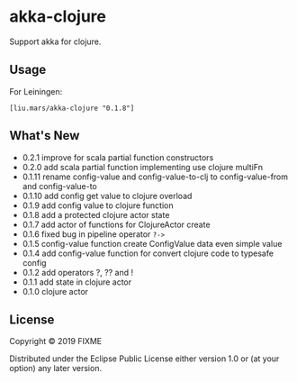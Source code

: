 # akka-clojure

Support akka for clojure. 

## Usage

For Leiningen:
```
[liu.mars/akka-clojure "0.1.8"]
```

## What's New

 - 0.2.1 improve for scala partial function constructors
 - 0.2.0 add scala partial function implementing use clojure multiFn 
 - 0.1.11 rename config-value and config-value-to-clj to config-value-from and config-value-to
 - 0.1.10 add config get value to clojure overload
 - 0.1.9 add config value to clojure function 
 - 0.1.8 add a protected clojure actor state 
 - 0.1.7 add actor of functions for ClojureActor create
 - 0.1.6 fixed bug in pipeline operator `?->`
 - 0.1.5 config-value function create ConfigValue data even simple value
 - 0.1.4 add config-value function for convert clojure code to typesafe config
 - 0.1.2 add operators ?, ?? and !
 - 0.1.1 add state in clojure actor
 - 0.1.0 clojure actor

## License

Copyright © 2019 FIXME

Distributed under the Eclipse Public License either version 1.0 or (at
your option) any later version.
